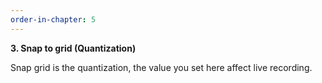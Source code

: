 ```yaml
---
order-in-chapter: 5
---
```


**3. Snap to grid (Quantization)**

Snap grid is the quantization, the value you set here affect live recording.
